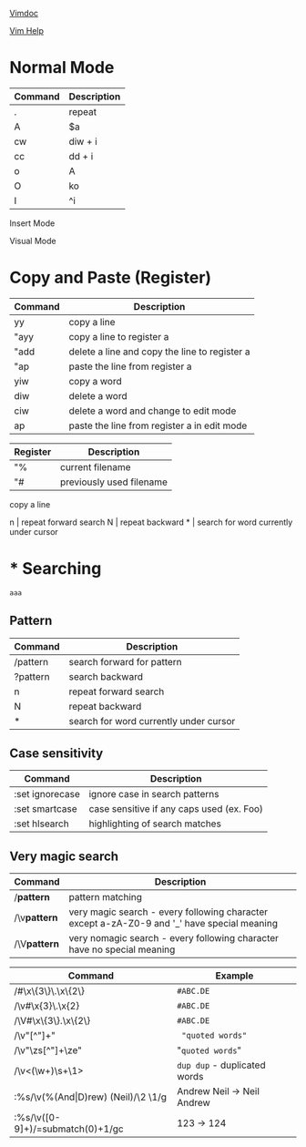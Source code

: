 

[Vimdoc](http://vimdoc.sourceforge.net/htmldoc/options.html)


[Vim Help](https://www.cs.swarthmore.edu/oldhelp/vim/home.html)


# Normal Mode



Command      | Description 
------------ | ------------- 
.            | repeat 
A            | $a 
cw           | diw + i 
cc           | dd + i
o            | A<CR>
O            | ko
I            | ^i  



Insert Mode



Visual Mode


# Copy and Paste (Register)

Command      | Description 
------------ | ------------- 
yy           | copy a line 
"ayy         | copy a line to register a
"add         | delete a line and copy the line to register a
"ap          | paste the line from register a
yiw          | copy a word
diw          | delete a word
ciw          | delete a word and change to edit mode
<Ctrl-r>ap   | paste the line from register a in edit mode
  
  
Register      | Description 
------------ | ------------- 
"%           | current filename 
"#           | previously used filename


copy a line 


n   | repeat forward search
N   |  repeat backward
\*   |  search for word currently under cursor



# * Searching     

``` aaa ```
  
  
## Pattern

Command      | Description 
------------ | ------------- 
/pattern     | search forward for pattern
?pattern   | search backward
n   | repeat forward search
N   |  repeat backward
\*   |  search for word currently under cursor

## Case sensitivity

Command      | Description 
------------ | ------------- 
:set ignorecase  | ignore case in search patterns
:set smartcase   | case sensitive if any caps used (ex. Foo)
:set hlsearch   |  highlighting of search matches


## Very magic search

Command      | Description 
------------ | ------------- 
/**pattern** | pattern matching
/\v**pattern** | very magic search - every following character except a-zA-Z0-9 and '\_' have special meaning 
/\V**pattern** | very nomagic search - every following character have no special meaning

Command      | Example  
------------ | ------------- 
/#\x\\{3\\}\\.\x\\{2\\} |  ```#ABC.DE``` 
/\v#\x{3}\\.\x{2} |  ```#ABC.DE``` 
/\V#\x\\{3\\}.\x\\{2\\} |  ```#ABC.DE``` 
/\v"[^"]+" | ```  "quoted words" ```
/\v"\zs[^"]+\ze" | "```quoted words```"
/\v<(\w+)\s+\1> | ```dup dup``` - duplicated words
:%s/\v(%(And\|D)rew) (Neil)/\2 \1/g | Andrew Neil -> Neil Andrew    
:%s/\v([0-9]+)/\=submatch(0)+1/gc | 123 -> 124




